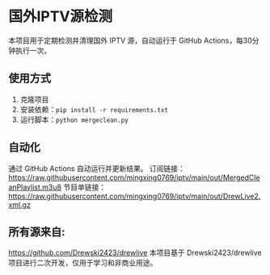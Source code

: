 # 国外IPTV源检测

本项目用于定期检测并清理国外 IPTV 源，自动运行于 GitHub Actions，每30分钟执行一次。

## 使用方式

1. 克隆项目
2. 安装依赖：`pip install -r requirements.txt`
3. 运行脚本：`python mergeclean.py`



## 自动化

通过 GitHub Actions 自动运行并更新结果。
订阅链接：
https://raw.githubusercontent.com/mingxing0769/iptv/main/out/MergedCleanPlaylist.m3u8
节目单链接：
https://raw.githubusercontent.com/mingxing0769/iptv/main/out/DrewLive2.xml.gz


## 所有源来自:

https://github.com/Drewski2423/drewlive
本项目基于 Drewski2423/drewlive 项目进行二次开发，仅用于学习和非商业用途。


